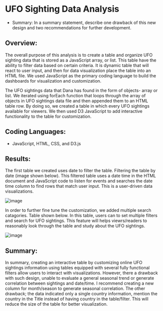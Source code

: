 # UFO Sighting Data Analysis


* Summary: In a summary statement, describe one drawback of this new design and two recommendations for further development.


## Overview:

The overall purpose of this analysis is to create a table and organize UFO sighting data that is stored as a JavaScript array, or list. This table have the ability to filter data based on certain criteria. It is dynamic table that will react to user input, and then for data visualization place the table into an HTML file. We used JavaScript as the primary coding language to build the dashboards for visualization and customization. 

The UFO sightings data that Dana has found in the form of objects- array or list. We iterated using forEach function that loops through the array of objects in UFO sightings data file and then appended them to an HTML table row. By doing so, we created a table in which every UFO sightings available for viewers. We then used D3 JavaScript to add interactive functionality to the table for customization.

## Coding Languages: 
* JavaScript, HTML, CSS, and D3.js

## Results: 

The first table we created uses date to filter the table. Filtering the table by date (image shown below). This filtered table uses a date time in the HTML document and JavaScript code to listen for events and searches the date time column to find rows that match user input. This is a user-driven data visualizations. 

![image](https://user-images.githubusercontent.com/114262970/210973844-f68cc0b9-7a73-4ca2-b423-33a4d63568ed.png)

In order to further fine tune the customization, we added multiple search catagories. Table shown below. In this table, users can to set multiple filters and search for UFO sightings. This feature will helps viewrs/readers to reasonably look through the table and study about the UFO sightings. 

![image](https://user-images.githubusercontent.com/114262970/210976972-a3cd3665-c18b-4578-8319-96336f4ae2dd.png)

## Summary:

In summary, creating an interactive table by customizing online UFO sightings information using tables equipped with several fully functional filters allow users to interact with visualizations. However, there a drawback with such design, unable to evaluate a general seasonal trend or generate correlation between sightings and date/time. I recommend creating a new column for month/season to generate seasonal correlation. The other drawback; the data indicated only a single country information, mention the country in the Title instead of having country in the table/filter. This will reduce the size of the table for better visualization.

